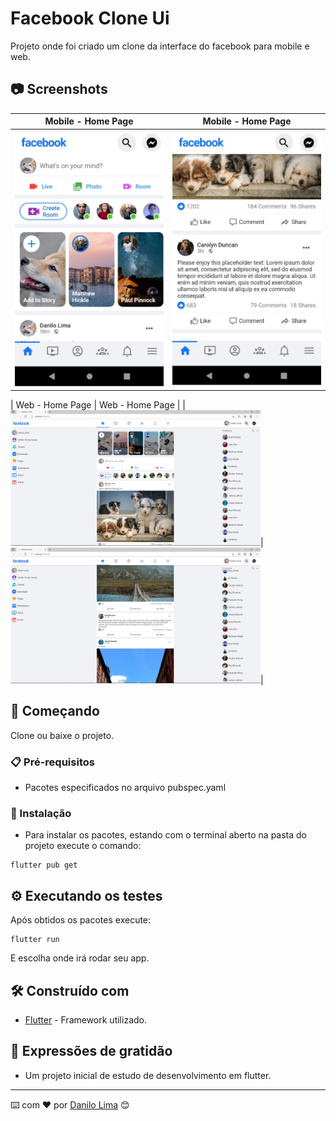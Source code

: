# Facebook Clone Ui

Projeto onde foi criado um clone da interface do facebook para mobile e web.

## 📷 Screenshots

| Mobile - Home Page | Mobile - Home Page |
|------|-------|
|<img src="screenshots/screenshot1.jpg" width="400">|<img src="screenshots/screenshot2.jpg" width="400">|

| Web - Home Page | Web - Home Page |
|<img src="screenshots/screenshot3.jpg" width="400">|<img src="screenshots/screenshot4.jpg" width="400">|

## 🚀 Começando

Clone ou baixe o projeto.


### 📋 Pré-requisitos

* Pacotes especificados no arquivo pubspec.yaml


### 🔧 Instalação

* Para instalar os pacotes, estando com o terminal aberto na pasta do projeto execute o comando:
```
flutter pub get
```


## ⚙️ Executando os testes

Após obtidos os pacotes execute:

```
flutter run
```
E escolha onde irá rodar seu app.


## 🛠️ Construído com

* [Flutter](https://flutter.dev/) - Framework utilizado.


## 🎁 Expressões de gratidão

* Um projeto inicial de estudo de desenvolvimento em flutter.


---
⌨️ com ❤️ por [Danilo Lima](https://github.com/danilolimadev/danilolimadev) 😊
